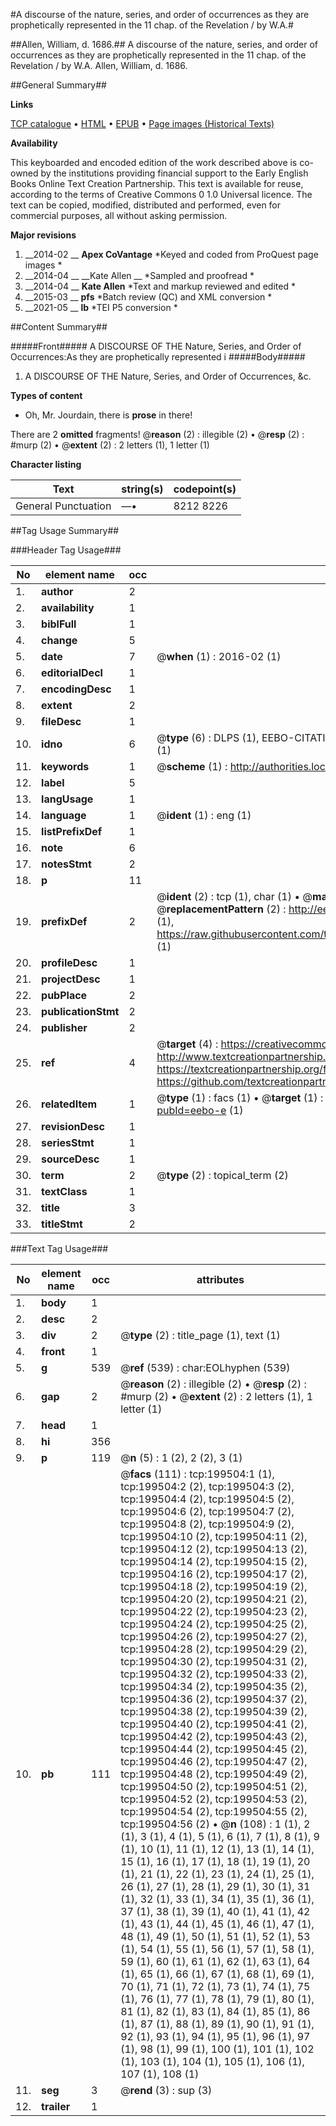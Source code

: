 #A discourse of the nature, series, and order of occurrences as they are prophetically represented in the 11 chap. of the Revelation / by W.A.#

##Allen, William, d. 1686.##
A discourse of the nature, series, and order of occurrences as they are prophetically represented in the 11 chap. of the Revelation / by W.A.
Allen, William, d. 1686.

##General Summary##

**Links**

[TCP catalogue](http://www.ota.ox.ac.uk/tcp/)  • 
[HTML](http://tei.it.ox.ac.uk/tcp/Texts-HTML/free/B16/B16786.html)  • 
[EPUB](http://tei.it.ox.ac.uk/tcp/Texts-EPUB/free/B16/B16786.epub) • 
[Page images (Historical Texts)](https://historicaltexts.jisc.ac.uk/eebo-12224761e)

**Availability**

This keyboarded and encoded edition of the work described above is co-owned by the
    institutions providing financial support to the Early English Books Online Text Creation
    Partnership. This text is available for reuse, according to the terms of  Creative Commons 0 1.0 Universal
    licence. The text can be copied, modified, distributed and performed, even for commercial
    purposes, all without asking permission.

**Major revisions**

1. __2014-02 __ __Apex CoVantage__ *Keyed and coded from ProQuest page images *
1. __2014-04 __ __Kate Allen __ *Sampled and proofread *
1. __2014-04 __ __Kate Allen__ *Text and markup reviewed and edited *
1. __2015-03 __ __pfs__ *Batch review (QC) and XML conversion *
1. __2021-05 __ __lb__ *TEI P5 conversion *

##Content Summary##

#####Front#####
A DISCOURSE OF THE Nature, Series, and  Order of Occurrences:As they are prophetically represented i
#####Body#####

1. A DISCOURSE OF THE Nature, Series, and Order of Occurrences, &c.

**Types of content**

  * Oh, Mr. Jourdain, there is **prose** in there!

There are 2 **omitted** fragments! 
 @__reason__ (2) : illegible (2)  •  @__resp__ (2) : #murp (2)  •  @__extent__ (2) : 2 letters (1), 1 letter (1)

**Character listing**


|Text|string(s)|codepoint(s)|
|---|---|---|
|General Punctuation|—•|8212 8226|

##Tag Usage Summary##

###Header Tag Usage###

|No|element name|occ|attributes|
|---|---|---|---|
|1.|__author__|2||
|2.|__availability__|1||
|3.|__biblFull__|1||
|4.|__change__|5||
|5.|__date__|7| @__when__ (1) : 2016-02 (1)|
|6.|__editorialDecl__|1||
|7.|__encodingDesc__|1||
|8.|__extent__|2||
|9.|__fileDesc__|1||
|10.|__idno__|6| @__type__ (6) : DLPS (1), EEBO-CITATION (1), VID (1), EEBO-PROQUEST (1), STC (1), OCLC (1)|
|11.|__keywords__|1| @__scheme__ (1) : http://authorities.loc.gov/ (1)|
|12.|__label__|5||
|13.|__langUsage__|1||
|14.|__language__|1| @__ident__ (1) : eng (1)|
|15.|__listPrefixDef__|1||
|16.|__note__|6||
|17.|__notesStmt__|2||
|18.|__p__|11||
|19.|__prefixDef__|2| @__ident__ (2) : tcp (1), char (1)  •  @__matchPattern__ (2) : ([0-9\-]+):([0-9IVX]+) (1), (.+) (1)  •  @__replacementPattern__ (2) : http://eebo.chadwyck.com/downloadtiff?vid=$1&page=$2 (1), https://raw.githubusercontent.com/textcreationpartnership/Texts/master/tcpchars.xml#$1 (1)|
|20.|__profileDesc__|1||
|21.|__projectDesc__|1||
|22.|__pubPlace__|2||
|23.|__publicationStmt__|2||
|24.|__publisher__|2||
|25.|__ref__|4| @__target__ (4) : https://creativecommons.org/publicdomain/zero/1.0/ (1), http://www.textcreationpartnership.org/docs/. (1), https://textcreationpartnership.org/faq/#faq05 (1), https://github.com/textcreationpartnership (1)|
|26.|__relatedItem__|1| @__type__ (1) : facs (1)  •  @__target__ (1) : https://data.historicaltexts.jisc.ac.uk/view?pubId=eebo-e (1)|
|27.|__revisionDesc__|1||
|28.|__seriesStmt__|1||
|29.|__sourceDesc__|1||
|30.|__term__|2| @__type__ (2) : topical_term (2)|
|31.|__textClass__|1||
|32.|__title__|3||
|33.|__titleStmt__|2||


###Text Tag Usage###

|No|element name|occ|attributes|
|---|---|---|---|
|1.|__body__|1||
|2.|__desc__|2||
|3.|__div__|2| @__type__ (2) : title_page (1), text (1)|
|4.|__front__|1||
|5.|__g__|539| @__ref__ (539) : char:EOLhyphen (539)|
|6.|__gap__|2| @__reason__ (2) : illegible (2)  •  @__resp__ (2) : #murp (2)  •  @__extent__ (2) : 2 letters (1), 1 letter (1)|
|7.|__head__|1||
|8.|__hi__|356||
|9.|__p__|119| @__n__ (5) : 1 (2), 2 (2), 3 (1)|
|10.|__pb__|111| @__facs__ (111) : tcp:199504:1 (1), tcp:199504:2 (2), tcp:199504:3 (2), tcp:199504:4 (2), tcp:199504:5 (2), tcp:199504:6 (2), tcp:199504:7 (2), tcp:199504:8 (2), tcp:199504:9 (2), tcp:199504:10 (2), tcp:199504:11 (2), tcp:199504:12 (2), tcp:199504:13 (2), tcp:199504:14 (2), tcp:199504:15 (2), tcp:199504:16 (2), tcp:199504:17 (2), tcp:199504:18 (2), tcp:199504:19 (2), tcp:199504:20 (2), tcp:199504:21 (2), tcp:199504:22 (2), tcp:199504:23 (2), tcp:199504:24 (2), tcp:199504:25 (2), tcp:199504:26 (2), tcp:199504:27 (2), tcp:199504:28 (2), tcp:199504:29 (2), tcp:199504:30 (2), tcp:199504:31 (2), tcp:199504:32 (2), tcp:199504:33 (2), tcp:199504:34 (2), tcp:199504:35 (2), tcp:199504:36 (2), tcp:199504:37 (2), tcp:199504:38 (2), tcp:199504:39 (2), tcp:199504:40 (2), tcp:199504:41 (2), tcp:199504:42 (2), tcp:199504:43 (2), tcp:199504:44 (2), tcp:199504:45 (2), tcp:199504:46 (2), tcp:199504:47 (2), tcp:199504:48 (2), tcp:199504:49 (2), tcp:199504:50 (2), tcp:199504:51 (2), tcp:199504:52 (2), tcp:199504:53 (2), tcp:199504:54 (2), tcp:199504:55 (2), tcp:199504:56 (2)  •  @__n__ (108) : 1 (1), 2 (1), 3 (1), 4 (1), 5 (1), 6 (1), 7 (1), 8 (1), 9 (1), 10 (1), 11 (1), 12 (1), 13 (1), 14 (1), 15 (1), 16 (1), 17 (1), 18 (1), 19 (1), 20 (1), 21 (1), 22 (1), 23 (1), 24 (1), 25 (1), 26 (1), 27 (1), 28 (1), 29 (1), 30 (1), 31 (1), 32 (1), 33 (1), 34 (1), 35 (1), 36 (1), 37 (1), 38 (1), 39 (1), 40 (1), 41 (1), 42 (1), 43 (1), 44 (1), 45 (1), 46 (1), 47 (1), 48 (1), 49 (1), 50 (1), 51 (1), 52 (1), 53 (1), 54 (1), 55 (1), 56 (1), 57 (1), 58 (1), 59 (1), 60 (1), 61 (1), 62 (1), 63 (1), 64 (1), 65 (1), 66 (1), 67 (1), 68 (1), 69 (1), 70 (1), 71 (1), 72 (1), 73 (1), 74 (1), 75 (1), 76 (1), 77 (1), 78 (1), 79 (1), 80 (1), 81 (1), 82 (1), 83 (1), 84 (1), 85 (1), 86 (1), 87 (1), 88 (1), 89 (1), 90 (1), 91 (1), 92 (1), 93 (1), 94 (1), 95 (1), 96 (1), 97 (1), 98 (1), 99 (1), 100 (1), 101 (1), 102 (1), 103 (1), 104 (1), 105 (1), 106 (1), 107 (1), 108 (1)|
|11.|__seg__|3| @__rend__ (3) : sup (3)|
|12.|__trailer__|1||
